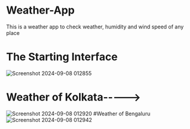 # Weather-App
This is a weather app to check weather, humidity and wind speed of any place
# The Starting Interface
![Screenshot 2024-09-08 012855](https://github.com/user-attachments/assets/c80755d9-d6bf-4316-af0d-d5e13b7136a9)
# Weather of Kolkata----->
![Screenshot 2024-09-08 012920](https://github.com/user-attachments/assets/d7d5b42f-e9e7-4462-a90e-eb231a4d9ac1)
#Weather of Bengaluru
![Screenshot 2024-09-08 012942](https://github.com/user-attachments/assets/f62e5ef3-c315-485a-a36e-ec371a7da935)
